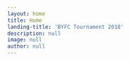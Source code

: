```yaml
---
layout: home
title: Home
landing-title: 'BYFC Tournament 2018'
description: null
image: null
author: null
---
```


